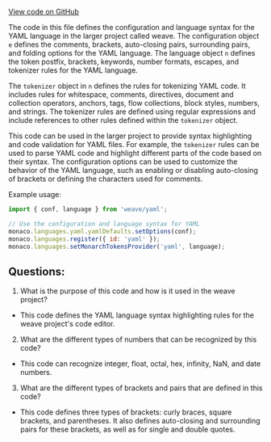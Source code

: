 [View code on GitHub](https://github.com/wandb/weave/weave/frontend/assets/yaml.d0223ca6.js)

The code in this file defines the configuration and language syntax for the YAML language in the larger project called weave. The configuration object `e` defines the comments, brackets, auto-closing pairs, surrounding pairs, and folding options for the YAML language. The language object `n` defines the token postfix, brackets, keywords, number formats, escapes, and tokenizer rules for the YAML language.

The `tokenizer` object in `n` defines the rules for tokenizing YAML code. It includes rules for whitespace, comments, directives, document and collection operators, anchors, tags, flow collections, block styles, numbers, and strings. The tokenizer rules are defined using regular expressions and include references to other rules defined within the `tokenizer` object.

This code can be used in the larger project to provide syntax highlighting and code validation for YAML files. For example, the `tokenizer` rules can be used to parse YAML code and highlight different parts of the code based on their syntax. The configuration options can be used to customize the behavior of the YAML language, such as enabling or disabling auto-closing of brackets or defining the characters used for comments.

Example usage:

```javascript
import { conf, language } from 'weave/yaml';

// Use the configuration and language syntax for YAML
monaco.languages.yaml.yamlDefaults.setOptions(conf);
monaco.languages.register({ id: 'yaml' });
monaco.languages.setMonarchTokensProvider('yaml', language);
```
## Questions: 
 1. What is the purpose of this code and how is it used in the weave project?
- This code defines the YAML language syntax highlighting rules for the weave project's code editor.
2. What are the different types of numbers that can be recognized by this code?
- This code can recognize integer, float, octal, hex, infinity, NaN, and date numbers.
3. What are the different types of brackets and pairs that are defined in this code?
- This code defines three types of brackets: curly braces, square brackets, and parentheses. It also defines auto-closing and surrounding pairs for these brackets, as well as for single and double quotes.
